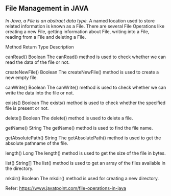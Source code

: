 ## File Management in JAVA

*In Java, a File is an abstract data type.* A named location used to store related information is known as a File. There are several File Operations like creating a new File, getting information about File, writing into a File, reading from a File and deleting a File.

Method	            Return Type	  Description

canRead()		        Boolean		    The canRead() method is used to check whether we can read the data of the file or not.

createNewFile()		  Boolean		    The createNewFile() method is used to create a new empty file.

canWrite()		      Boolean		    The canWrite() method is used to check whether we can write the data into the file or not.

exists()		        Boolean		    The exists() method is used to check whether the specified file is present or not.

delete()		        Boolean		    The delete() method is used to delete a file.

getName()		        String		    The getName() method is used to find the file name.

getAbsolutePath()	  String		    The getAbsolutePath() method is used to get the absolute pathname of the file.

length()		        Long		      The length() method is used to get the size of the file in bytes.

list()			        String[]	    The list() method is used to get an array of the files available in the directory.

mkdir()			        Boolean		    The mkdir() method is used for creating a new directory.

Refer: https://www.javatpoint.com/file-operations-in-java

